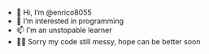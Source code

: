 - 👋 Hi, I’m @enrico8055
- 👀 I’m interested in programming
- 📫 I'm an unstopable learner
- 🙇‍♂️ Sorry my code still messy, hope can be better soon

<!---
enrico8055/enrico8055 is a ✨ special ✨ repository because its `README.md` (this file) appears on your GitHub profile.
You can click the Preview link to take a look at your changes.
--->
